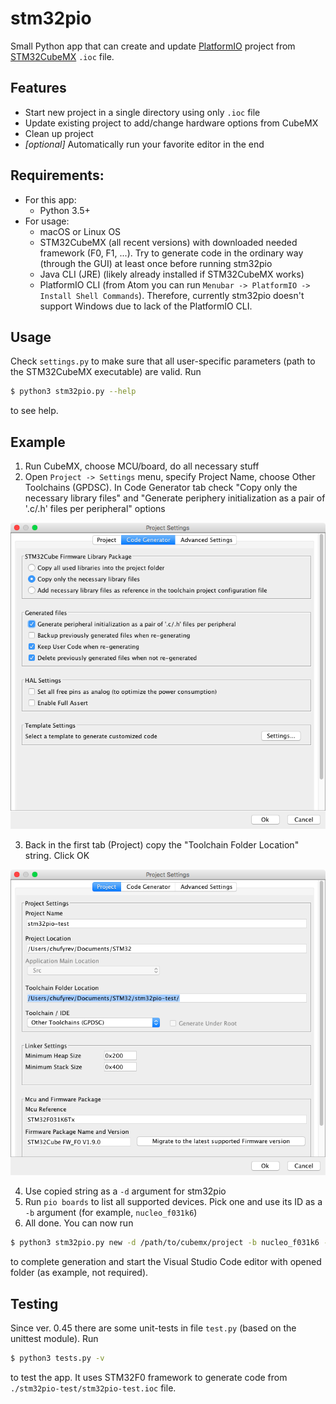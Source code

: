 # stm32pio
Small Python app that can create and update [PlatformIO](https://platformio.org) project from [STM32CubeMX](http://www.st.com/en/development-tools/stm32cubemx.html) `.ioc` file.

## Features
  - Start new project in a single directory using only `.ioc` file
  - Update existing project to add/change hardware options from CubeMX
  - Clean up project
  - *[optional]* Automatically run your favorite editor in the end

## Requirements:
  - For this app:
    - Python 3.5+
  - For usage:
    - macOS or Linux OS
    - STM32CubeMX (all recent versions) with downloaded needed framework (F0, F1, ...). Try to generate code in the ordinary way (through the GUI) at least once before running stm32pio
    - Java CLI (JRE) (likely already installed if STM32CubeMX works)
    - PlatformIO CLI (from Atom you can run `Menubar -> PlatformIO -> Install Shell Commands`). Therefore, currently stm32pio doesn't support Windows due to lack of the PlatformIO CLI.

## Usage
Check `settings.py` to make sure that all user-specific parameters (path to the STM32CubeMX executable) are valid. Run
```sh
$ python3 stm32pio.py --help
```
to see help.

## Example
1. Run CubeMX, choose MCU/board, do all necessary stuff
2. Open `Project -> Settings` menu, specify Project Name, choose Other Toolchains (GPDSC). In Code Generator tab check "Copy only the necessary library files" and "Generate periphery initialization as a pair of '.c/.h' files per peripheral" options

![Code Generator tab](/screenshots/tab_CodeGenerator.png)

3. Back in the first tab (Project) copy the "Toolchain Folder Location" string. Click OK

![Project tab](/screenshots/tab_Project.png)

4. Use copied string as a `-d` argument for stm32pio
5. Run `pio boards` to list all supported devices. Pick one and use its ID as a `-b` argument (for example, `nucleo_f031k6`)
6. All done. You can now run
```sh
$ python3 stm32pio.py new -d /path/to/cubemx/project -b nucleo_f031k6 --start-editor=vscode
```
to complete generation and start the Visual Studio Code editor with opened folder (as example, not required).

## Testing
Since ver. 0.45 there are some unit-tests in file `test.py` (based on the unittest module). Run
```sh
$ python3 tests.py -v
```
to test the app. It uses STM32F0 framework to generate code from `./stm32pio-test/stm32pio-test.ioc` file.
